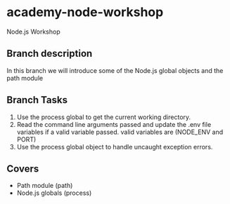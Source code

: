 # academy-node-workshop

Node.js Workshop

## Branch description

In this branch we will introduce some of the Node.js global objects and the path module

## Branch Tasks

1. Use the process global to get the current working directory.
2. Read the command line arguments passed and update the .env file variables if a valid variable passed.
   valid variables are (NODE_ENV and PORT)
3. Use the process global object to handle uncaught exception errors.

## Covers

- Path module (path)
- Node.js globals (process)

